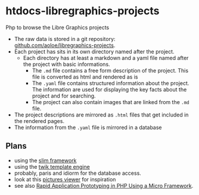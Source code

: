 # htdocs-libregraphics-projects

Php to browse the Libre Graphics projects

- The raw data is stored in a git repository: [github.com/aoloe/libregraphics-projects](https://github.com/aoloe/libregraphics-projects).
- Each project has sits in its own directory named after the project.
  - Each directory has at least a markdown and a yaml file named after the project with basic informations.
     - The `.md` file contains a free form description of the project. This file is converted as html and rendered as is
     - The `.yaml` file contains structured information about the project. The information are used for displaying the key facts about the project and for searching.
     - The project can also contain images that are linked from the `.md` file. 
- The project descriptions are mirrored as `.html` files that get included in the rendered pages.
- The information from the `.yaml` file is mirrored in a database

## Plans

- using the [slim framework](http://www.slimframework.com/)
- using the [twik template engine](twig.sensiolabs.org)
- probably, paris and idiorm for the database access.
- look at this [pictures viewer](https://github.com/jeremykendall/flaming-archer) for inspiration
- see also [Rapid Application Prototyping in PHP Using a Micro Framework](http://net.tutsplus.com/tutorials/php/rapid-application-prototyping-in-php-using-a-micro-framework/).
